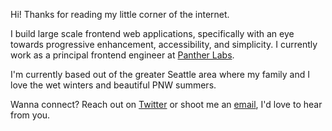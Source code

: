 Hi! Thanks for reading my little corner of the internet.

I build large scale frontend web applications, specifically with an eye towards progressive enhancement, accessibility, and simplicity. I currently work as a principal frontend engineer at [Panther Labs](https://panther.com/).

I'm currently based out of the greater Seattle area where my family and I love the wet winters and beautiful PNW summers.

Wanna connect? Reach out on [Twitter](/links/twitter) or shoot me an [email](/links/email), I'd love to hear from you.

